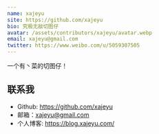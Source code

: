 ```yaml
---
name: xajeyu
site: https://github.com/xajeyu
bio: 究极无敌切图仔 
avatar: /assets/contributors/xajeyu/avatar.webp
email: xajeyu@gmail.com
twitter: https://www.weibo.com/u/5059307505
---
```


一个有丶菜的切图仔！

## 联系我

- Github: <https://github.com/xajeyu>
- 邮箱：xajeyu@gmail.com
- 个人博客: <https://blog.xajeyu.com/>
